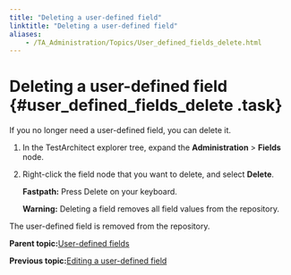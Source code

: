 ```yaml
--- 
title: "Deleting a user-defined field"
linktitle: "Deleting a user-defined field"
aliases: 
    - /TA_Administration/Topics/User_defined_fields_delete.html
---
```

# Deleting a user-defined field {#user_defined_fields_delete .task}

If you no longer need a user-defined field, you can delete it.

1.  In the TestArchitect explorer tree, expand the **Administration** \> **Fields** node.

2.  Right-click the field node that you want to delete, and select **Delete**.

    **Fastpath:** Press Delete on your keyboard.

    **Warning:** Deleting a field removes all field values from the repository.


The user-defined field is removed from the repository.

**Parent topic:**[User-defined fields](../../TA_Administration/Topics/User_defined_fields.html)

**Previous topic:**[Editing a user-defined field](../../TA_Administration/Topics/User_defined_fields_edit.html)

